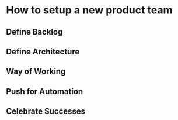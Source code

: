 # How to setup a new product team

## Define Backlog

## Define Architecture

## Way of Working

## Push for Automation

## Celebrate Successes


